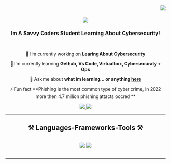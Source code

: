 <img align="right" src="https://visitor-badge.laobi.icu/badge?page_id=Gavin.Houston" />

<h1 align="center">
    <img src="https://readme-typing-svg.herokuapp.com/?font=Righteous&size=35&center=true&vCenter=true&width=500&height=70&duration=4000&lines=Hi+There!+👋;+I'm+Gavin+Houston!;" />
</h1>

<h3 align="center">Im A Savvy Coders Student Learning About Cybersecurity!</h3>

<br/>

<div align="center">
 
 🔭 I’m currently working on **Learing About Cybersecurity**
 
 🌱 I’m currently learning **Gethub, Vs Code, Virtualbox, Cybersecuraty + Ops**

💬 Ask me about **what im learning... or anything [here](https://github.com/GavinH3/Gavin-cyber-2024)**

⚡ Fun fact **Phishing is the most common type of cyber crime, in 2022 more then 4.7 million phishing attacts occred **

 </div>
 
<div align="center"> 
  <a href="mailto:Houston_Gavin@outlook.com">
    <img src="https://img.shields.io/badge/Gmail-333333?style=for-the-badge&logo=gmail&logoColor=red" />
  </a>
  <a href="https://www.linkedin.com/feed/" target="_blank">
    <img src="https://img.shields.io/badge/LinkedIn-0077B5?style=for-the-badge&logo=linkedin&logoColor=white" target="_blank" />
  </a>

  </a>
</div>

 <hr/>
 
<h2 align="center">⚒️ Languages-Frameworks-Tools ⚒️</h2>
<br/>
<div align="center">
    <img src="https://skillicons.dev/icons?i=vscode,github,bash,git" />
    <img src="https://skillicons.dev/icons?i=,python,mysql,aws," /><br>
</div>

<br/>
<hr/>
